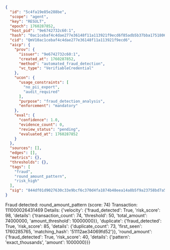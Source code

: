 ```json
{
  "id": "5c4fa19e85e288be",
  "scope": "agent",
  "key": "RESULT",
  "epoch": 1760287852,
  "host_pid": "9e6742732c60:1",
  "hash": "0ac1cebaf4c4dae277e36148f11a113921f9ecd6f85adb5b37bba1751806771e",
  "cid": "QmV10ac1cebaf4c4dae277e36148f11a113921f9ecd6",
  "aicp": {
    "prov": {
      "issuer": "9e6742732c60:1",
      "created_at": 1760287852,
      "method": "automated_fraud_detection",
      "vc_type": "VerifiableCredential"
    },
    "ucon": {
      "usage_constraints": [
        "no_pii_export",
        "audit_required"
      ],
      "purpose": "fraud_detection_analysis",
      "enforcement": "mandatory"
    },
    "eval": {
      "confidence": 1.0,
      "evidence_count": 0,
      "review_status": "pending",
      "evaluated_at": 1760287852
    }
  },
  "sources": [],
  "edges": [],
  "metrics": {},
  "thresholds": {},
  "tags": [
    "fraud",
    "round_amount_pattern",
    "risk_high"
  ],
  "sig": "844df01d9027630c33e9bcf6c370d4fa1874b48eea14a8b5f9a23758bd7a542c"
}
```

Fraud detected: round_amount_pattern (score: 74)
Transaction: 111000026431469
Details: {'velocity': {'fraud_detected': True, 'risk_score': 98, 'details': {'transaction_count': 74, 'threshold': 50, 'total_amount': 74000000, 'amount_threshold': 10000000}}, 'duplicate': {'fraud_detected': True, 'risk_score': 85, 'details': {'duplicate_count': 73, 'first_seen': 1760285765, 'matching_hash': '51112ae34069fd52'}}, 'round_amount': {'fraud_detected': True, 'risk_score': 40, 'details': {'pattern': 'exact_thousands', 'amount': 1000000}}}